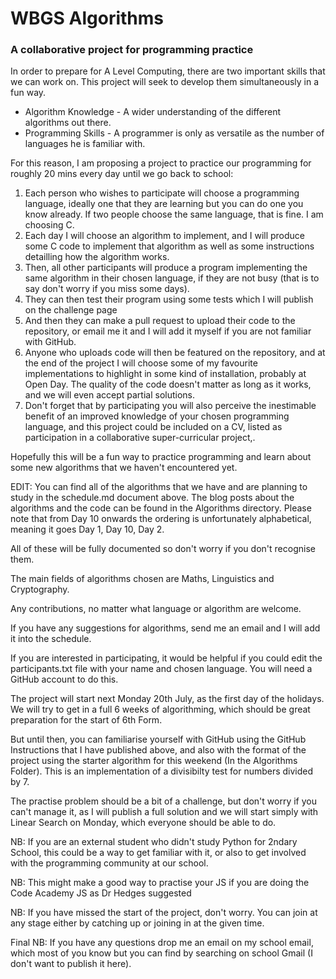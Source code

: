 <h1>WBGS Algorithms</h1>
<h3>A collaborative project for programming practice</h3>
<p>In order to prepare for A Level Computing, there are two important skills that we can work on. This project will seek to develop them simultaneously in a fun way.</p> 
<ul>
<li>Algorithm Knowledge - A wider understanding of the different algorithms out there.</li>
<li>Programming Skills - A programmer is only as versatile as the number of languages he is familiar with.</li>
</ul>
For this reason, I am proposing a project to practice our programming for roughly 20 mins every day until we go back to school:
<ol>
<li>Each person who wishes to participate will choose a programming language, ideally one that they are learning but you can do one you know already. If two people choose the same language, that is fine. I am choosing C.</li>
<li>Each day I will choose an algorithm to implement, and I will produce some C code to implement that algorithm as well as some instructions detailling how the algorithm works.</li>
<li>Then, all other participants will produce a program implementing the same algorithm in their chosen language, if they are not busy (that is to say don't worry if you miss some days).</li>
<li>They can then test their program using some tests which I will publish on the challenge page</li>
<li>And then they can make a pull request to upload their code to the repository, or email me it and I will add it myself if you are not familiar with GitHub.</li>
<li>Anyone who uploads code will then be featured on the repository, and at the end of the project I will choose some of my favourite implementations to highlight in some kind of installation, probably at Open Day. The quality of the code doesn't matter as long as it works, and we will even accept partial solutions.</li>
<li>Don't forget that by participating you will also perceive the inestimable benefit of an improved knowledge of your chosen programming language, and this project could be included on a CV, listed as participation in a collaborative super-curricular project,.</li>
</ol>

Hopefully this will be a fun way to practice programming and learn about some new algorithms that we haven't encountered yet. 

EDIT: You can find all of the algorithms that we have and are planning to study in the schedule.md document above. The blog posts about the algorithms and the code can be found in the Algorithms directory. Please note that from Day 10 onwards the ordering is unfortunately alphabetical, meaning it goes Day 1, Day 10, Day 2. 

All of these will be fully documented so don't worry if you don't recognise them.

The main fields of algorithms chosen are Maths, Linguistics and Cryptography. 

Any contributions, no matter what language or algorithm are welcome.

If you have any suggestions for algorithms, send me an email and I will add it into the schedule.

If you are interested in participating, it would be helpful if you could edit the participants.txt file with your name and chosen language. You will need a GitHub account to do this.

The project will start next Monday 20th July, as the first day of the holidays. We will try to get in a full 6 weeks of algorithming, which should be great preparation for the start of 6th Form.

But until then, you can familiarise yourself with GitHub using the GitHub Instructions that I have published above, and also with the format of the project using the starter algorithm for this weekend (In the Algorithms Folder). This is an implementation of a divisibilty test for numbers divided by 7.

The practise problem should be a bit of a challenge, but don't worry if you can't manage it, as I will publish a full solution and we will start simply with Linear Search on Monday, which everyone should be able to do. 

NB: If you are an external student who didn't study Python for 2ndary School, this could be a way to get familiar with it, or also to get involved with the programming community at our school.

NB: This might make a good way to practise your JS if you are doing the Code Academy JS as Dr Hedges suggested

NB: If you have missed the start of the project, don't worry. You can join at any stage either by catching up or joining in at the given time. 

Final NB: If you have any questions drop me an email on my school email, which most of you know but you can find by searching on school Gmail (I don't want to publish it here).
